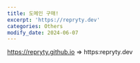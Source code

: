 ```yaml
---
title: 도메인 구매!
excerpt: 'https://repryty.dev'
categories: Others
modify_date: 2024-06-07
---
```


https://repryty.github.io => https:repryty.dev